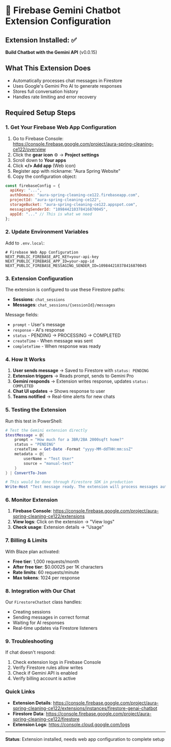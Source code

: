 # 🤖 Firebase Gemini Chatbot Extension Configuration

## Extension Installed: ✅
**Build Chatbot with the Gemini API** (v0.0.15)

## What This Extension Does
- Automatically processes chat messages in Firestore
- Uses Google's Gemini Pro AI to generate responses
- Stores full conversation history
- Handles rate limiting and error recovery

## Required Setup Steps

### 1. Get Your Firebase Web App Configuration

1. Go to Firebase Console: https://console.firebase.google.com/project/aura-spring-cleaning-ce122/overview
2. Click the **gear icon** ⚙️ → **Project settings**
3. Scroll down to **Your apps**
4. Click **</> Add app** (Web icon)
5. Register app with nickname: "Aura Spring Website"
6. Copy the configuration object:

```javascript
const firebaseConfig = {
  apiKey: "...",
  authDomain: "aura-spring-cleaning-ce122.firebaseapp.com",
  projectId: "aura-spring-cleaning-ce122",
  storageBucket: "aura-spring-cleaning-ce122.appspot.com",
  messagingSenderId: "109844210378416870045",
  appId: "..." // This is what we need
};
```

### 2. Update Environment Variables

Add to `.env.local`:
```env
# Firebase Web App Configuration
NEXT_PUBLIC_FIREBASE_API_KEY=your-api-key
NEXT_PUBLIC_FIREBASE_APP_ID=your-app-id
NEXT_PUBLIC_FIREBASE_MESSAGING_SENDER_ID=109844210378416870045
```

### 3. Extension Configuration

The extension is configured to use these Firestore paths:
- **Sessions**: `chat_sessions`
- **Messages**: `chat_sessions/{sessionId}/messages`

Message fields:
- `prompt` - User's message
- `response` - AI's response
- `status` - PENDING → PROCESSING → COMPLETED
- `createTime` - When message was sent
- `completeTime` - When response was ready

### 4. How It Works

1. **User sends message** → Saved to Firestore with `status: PENDING`
2. **Extension triggers** → Reads prompt, sends to Gemini Pro
3. **Gemini responds** → Extension writes response, updates `status: COMPLETED`
4. **Chat UI updates** → Shows response to user
5. **Teams notified** → Real-time alerts for new chats

### 5. Testing the Extension

Run this test in PowerShell:
```powershell
# Test the Gemini extension directly
$testMessage = @{
    prompt = "How much for a 3BR/2BA 2000sqft home?"
    status = "PENDING"
    createTime = Get-Date -Format "yyyy-MM-ddTHH:mm:ssZ"
    metadata = @{
        userName = "Test User"
        source = "manual-test"
    }
} | ConvertTo-Json

# This would be done through Firestore SDK in production
Write-Host "Test message ready. The extension will process messages automatically."
```

### 6. Monitor Extension

1. **Firebase Console**: https://console.firebase.google.com/project/aura-spring-cleaning-ce122/extensions
2. **View logs**: Click on the extension → "View logs"
3. **Check usage**: Extension details → "Usage"

### 7. Billing & Limits

With Blaze plan activated:
- **Free tier**: 1,000 requests/month
- **After free tier**: $0.00025 per 1K characters
- **Rate limits**: 60 requests/minute
- **Max tokens**: 1024 per response

### 8. Integration with Our Chat

Our `FirestoreChatbot` class handles:
- Creating sessions
- Sending messages in correct format
- Waiting for AI responses
- Real-time updates via Firestore listeners

### 9. Troubleshooting

If chat doesn't respond:
1. Check extension logs in Firebase Console
2. Verify Firestore rules allow writes
3. Check if Gemini API is enabled
4. Verify billing account is active

### Quick Links

- **Extension Details**: https://console.firebase.google.com/project/aura-spring-cleaning-ce122/extensions/instances/firestore-genai-chatbot
- **Firestore Data**: https://console.firebase.google.com/project/aura-spring-cleaning-ce122/firestore
- **Extension Logs**: https://console.cloud.google.com/logs

---
**Status**: Extension installed, needs web app configuration to complete setup